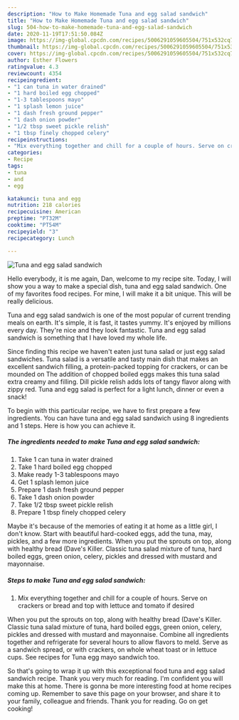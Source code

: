 ```yaml
---
description: "How to Make Homemade Tuna and egg salad sandwich"
title: "How to Make Homemade Tuna and egg salad sandwich"
slug: 504-how-to-make-homemade-tuna-and-egg-salad-sandwich
date: 2020-11-19T17:51:50.084Z
image: https://img-global.cpcdn.com/recipes/5006291059605504/751x532cq70/tuna-and-egg-salad-sandwich-recipe-main-photo.jpg
thumbnail: https://img-global.cpcdn.com/recipes/5006291059605504/751x532cq70/tuna-and-egg-salad-sandwich-recipe-main-photo.jpg
cover: https://img-global.cpcdn.com/recipes/5006291059605504/751x532cq70/tuna-and-egg-salad-sandwich-recipe-main-photo.jpg
author: Esther Flowers
ratingvalue: 4.3
reviewcount: 4354
recipeingredient:
- "1 can tuna in water drained"
- "1 hard boiled egg chopped"
- "1-3 tablespoons mayo"
- "1 splash lemon juice"
- "1 dash fresh ground pepper"
- "1 dash onion powder"
- "1/2 tbsp sweet pickle relish"
- "1 tbsp finely chopped celery"
recipeinstructions:
- "Mix everything together and chill for a couple of hours. Serve on crackers or bread and top with lettuce and tomato if desired"
categories:
- Recipe
tags:
- tuna
- and
- egg

katakunci: tuna and egg 
nutrition: 218 calories
recipecuisine: American
preptime: "PT32M"
cooktime: "PT54M"
recipeyield: "3"
recipecategory: Lunch

---
```



![Tuna and egg salad sandwich](https://img-global.cpcdn.com/recipes/5006291059605504/751x532cq70/tuna-and-egg-salad-sandwich-recipe-main-photo.jpg)

Hello everybody, it is me again, Dan, welcome to my recipe site. Today, I will show you a way to make a special dish, tuna and egg salad sandwich. One of my favorites food recipes. For mine, I will make it a bit unique. This will be really delicious.

Tuna and egg salad sandwich is one of the most popular of current trending meals on earth. It's simple, it is fast, it tastes yummy. It's enjoyed by millions every day. They're nice and they look fantastic. Tuna and egg salad sandwich is something that I have loved my whole life.

Since finding this recipe we haven&#39;t eaten just tuna salad or just egg salad sandwiches. Tuna salad is a versatile and tasty main dish that makes an excellent sandwich filling, a protein-packed topping for crackers, or can be mounded on The addition of chopped boiled eggs makes this tuna salad extra creamy and filling. Dill pickle relish adds lots of tangy flavor along with zippy red. Tuna and egg salad is perfect for a light lunch, dinner or even a snack!


To begin with this particular recipe, we have to first prepare a few ingredients. You can have tuna and egg salad sandwich using 8 ingredients and 1 steps. Here is how you can achieve it.

<!--inarticleads1-->

##### The ingredients needed to make Tuna and egg salad sandwich:

1. Take 1 can tuna in water drained
1. Take 1 hard boiled egg chopped
1. Make ready 1-3 tablespoons mayo
1. Get 1 splash lemon juice
1. Prepare 1 dash fresh ground pepper
1. Take 1 dash onion powder
1. Take 1/2 tbsp sweet pickle relish
1. Prepare 1 tbsp finely chopped celery


Maybe it&#39;s because of the memories of eating it at home as a little girl, I don&#39;t know. Start with beautiful hard-cooked eggs, add the tuna, may, pickles, and a few more ingredients. When you put the sprouts on top, along with healthy bread (Dave&#39;s Killer. Classic tuna salad mixture of tuna, hard boiled eggs, green onion, celery, pickles and dressed with mustard and mayonnaise. 

<!--inarticleads2-->

##### Steps to make Tuna and egg salad sandwich:

1. Mix everything together and chill for a couple of hours. Serve on crackers or bread and top with lettuce and tomato if desired


When you put the sprouts on top, along with healthy bread (Dave&#39;s Killer. Classic tuna salad mixture of tuna, hard boiled eggs, green onion, celery, pickles and dressed with mustard and mayonnaise. Combine all ingredients together and refrigerate for several hours to allow flavors to meld. Serve as a sandwich spread, or with crackers, on whole wheat toast or in lettuce cups. See recipes for Tuna egg mayo sandwich too. 

So that's going to wrap it up with this exceptional food tuna and egg salad sandwich recipe. Thank you very much for reading. I'm confident you will make this at home. There is gonna be more interesting food at home recipes coming up. Remember to save this page on your browser, and share it to your family, colleague and friends. Thank you for reading. Go on get cooking!
